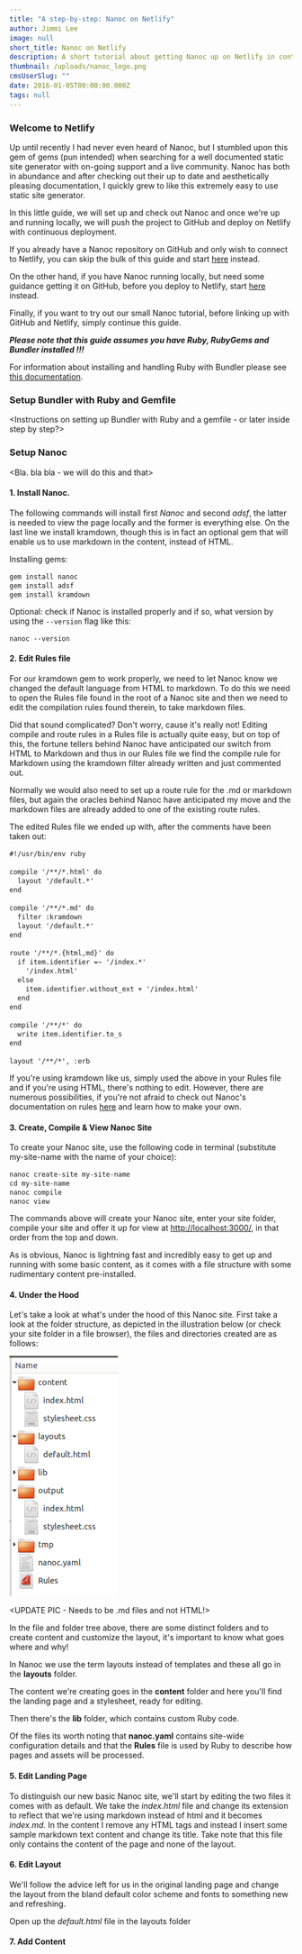 ```yaml
---
title: "A step-by-step: Nanoc on Netlify"
author: Jimmi Lee
image: null
short_title: Nanoc on Netlify
description: A short tutorial about getting Nanoc up on Netlify in continuous deployment.
thumbnail: /uploads/nanoc_logo.png
cmsUserSlug: ""
date: 2016-01-05T00:00:00.000Z
tags: null
---
```


### Welcome to Netlify
Up until recently I had never even heard of Nanoc, but I stumbled upon this gem of gems (pun intended) when searching for a well documented static site generator with on-going support and a live community.
Nanoc has both in abundance and after checking out their up to date and aesthetically pleasing documentation, I quickly grew to like this extremely easy to use static site generator. 

In this little guide, we will set up and check out Nanoc and once we're up and running locally, we will push the project to GitHub and deploy on Netlify with continuous deployment.

If you already have a Nanoc repository on GitHub and only wish to connect to Netlify, you can skip the bulk of this guide and start [here](#netlifystart) instead.

On the other hand, if you have Nanoc running locally, but need some guidance getting it on GitHub, before you deploy to Netlify, start [here](#githubstart) instead.

Finally, if you want to try out our small Nanoc tutorial, before linking up with GitHub and Netlify, simply continue this guide.  

***Please note that this guide assumes you have Ruby, RubyGems and Bundler installed !!!***

For information about installing and handling Ruby with Bundler please see [this documentation](http://bundler.io/).

### Setup Bundler with Ruby and Gemfile
<Instructions on setting up Bundler with Ruby and a gemfile - or later inside step by step?>

### Setup Nanoc
<Bla. bla bla - we will do this and that>

#### 1. Install Nanoc.
The following commands will install first *Nanoc* and second *adsf*, the latter is needed to view the page locally and the former is everything else. On the last line we install kramdown, though this is in fact an optional gem that will enable us to use markdown in the content, instead of HTML.

Installing gems:

```
gem install nanoc
gem install adsf
gem install kramdown
```

Optional: check if Nanoc is installed properly and if so, what version by using the `--version` flag like this:

```
nanoc --version
```

#### 2. Edit Rules file
For our kramdown gem to work properly, we need to let Nanoc know we changed the default language from HTML to markdown. To do this we need to open the Rules file found in the root of a Nanoc site and then we need to edit the compilation rules found therein, to take markdown files.

Did that sound complicated?  Don't worry, cause it's really not! Editing compile and route rules in a Rules file is actually quite easy, but on top of this, the fortune tellers behind Nanoc have anticipated our switch from HTML to Markdown and thus in our Rules file we find the compile rule for Markdown using the kramdown filter  already written and just commented out. 

Normally we would also need to set up a route rule for the .md or markdown files, but again the oracles behind Nanoc have anticipated my move and the markdown files are already added to one of the existing route rules.

The edited Rules file we ended up with, after the comments have been taken out:

```
#!/usr/bin/env ruby

compile '/**/*.html' do
  layout '/default.*'
end

compile '/**/*.md' do
  filter :kramdown
  layout '/default.*'
end

route '/**/*.{html,md}' do
  if item.identifier =~ '/index.*'
    '/index.html'
  else
    item.identifier.without_ext + '/index.html'
  end
end

compile '/**/*' do
  write item.identifier.to_s
end

layout '/**/*', :erb
```

If you're using kramdown like us, simply used the above in your Rules file and if you're using HTML, there's nothing to edit. However, there are numerous possibilities, if you're not afraid to check out Nanoc's documentation on rules [here](http://nanoc.ws/doc/rules/) and learn how to make your own.

#### 3. Create, Compile & View Nanoc Site
To create your Nanoc site, use the following code in terminal (substitute my-site-name with the name of your choice):

```
nanoc create-site my-site-name
cd my-site-name
nanoc compile
nanoc view 
```

The commands above will create your Nanoc site, enter your site folder, compile your site and offer it up for view at [http://localhost:3000/](http://localhost:3000/), in that order from the top and down.

As is obvious, Nanoc is lightning fast and incredibly easy to get up and running with some basic content, as it comes with a file structure with some rudimentary content pre-installed.

#### 4. Under the Hood
Let's take a look at what's under the hood of this Nanoc site. First take a look at the folder structure, as depicted in the illustration below (or check your site folder in a file browser), the files and directories created are as follows:

![nanoc_tree.png](/uploads/nanoc_tree.png)

<UPDATE PIC - Needs to be .md files and not HTML!>

In the file and folder tree above, there are some distinct folders and to create content and customize the layout, it's important to know what goes where and why!

In Nanoc we use the term layouts instead of templates and these all go in the **layouts** folder.

The content we're creating goes in the **content** folder and here you'll find the landing page and a stylesheet, ready for editing.

Then there's the **lib** folder, which contains custom Ruby code.

Of the files its worth noting that **nanoc.yaml** contains site-wide configuration details and that the **Rules** file is used by Ruby to describe how pages and assets will be processed.

#### 5. Edit Landing Page
To distinguish our new basic Nanoc site, we'll start by editing the two files it comes with as default. We take the *index.html* file and change its extension to reflect that we're using markdown instead of html and it becomes *index.md*. In the content I remove any HTML tags and instead I insert some sample markdown text content and change its title. Take note that this file only contains the content of the page and none of the layout.

#### 6. Edit Layout
We'll follow the advice left for us in the original landing page and change the layout from the bland default color scheme and fonts to something new and refreshing.

Open up the *default.html* file in the layouts folder

#### 7. Add Content


